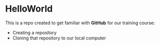# HelloWorld

This is a repo created to get familiar with **GitHub** for our training course:

* Creating a repository
* Cloning that repository to our local computer
